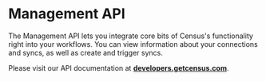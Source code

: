 # Management API

The Management API lets you integrate core bits of Census's functionality right into your workflows. You can view information about your connections and syncs, as well as create and trigger syncs.

Please visit our  API documentation at [**developers.getcensus.com**](https://developers.getcensus.com/introduction/overview).
